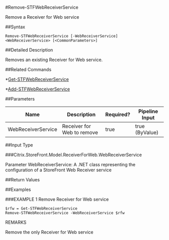 #Remove-STFWebReceiverService
Remove a Receiver for Web service
##Syntax
```Remove-STFWebReceiverService [-WebReceiverService] <WebReceiverService> [<CommonParameters>]
```
##Detailed Description
Removes an existing Receiver for Web service.
##Related Commands
*[Get-STFWebReceiverService](Get-STFWebReceiverService)
*[Add-STFWebReceiverService](Add-STFWebReceiverService)
##Parameters
|Name|Description|Required?|Pipeline Input||--|--|--|--||WebReceiverService|Receiver for Web to remove|true|true (ByValue)|##Input Type
###Citrix.StoreFront.Model.ReceiverForWeb.WebReceiverService
Parameter WebReceiverService: A .NET class representing the configuration of a StoreFront Web Receiver service
##Return Values
##Examples
###EXAMPLE 1 Remove Receiver for Web service
```$rfw = Get-STFWebReceiverService
Remove-STFWebReceiverService -WebReceiverService $rfw
```
REMARKS
Remove the only Receiver for Web service
